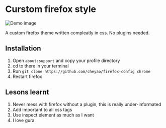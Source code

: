 # Curstom firefox style

![Demo image](https://cloud-ajulotzmz-hack-club-bot.vercel.app/0image.png)

A custom firefox theme written compleatly in css. No plugins needed.

## Installation

1. Open `about:support` and copy your profile directory
2. cd to there in your terminal
3. Run `git clone https://github.com/cheyao/firefox-config chrome`
4. Restart firefox

## Lesons learnt
1. Never mess with firefox without a plugin, this is really under-informated
2. Add important to all css tags
3. Use inspect element as much as I want
4. I love gura

